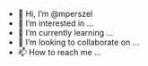 - 👋 Hi, I’m @mperszel
- 👀 I’m interested in ...
- 🌱 I’m currently learning ...
- 💞️ I’m looking to collaborate on ...
- 📫 How to reach me ...

<!---
mperszel/mperszel is a ✨ special ✨ repository because its `README.md` (this file) appears on your GitHub profile.
You can click the Preview link to take a look at your changes.
--->
